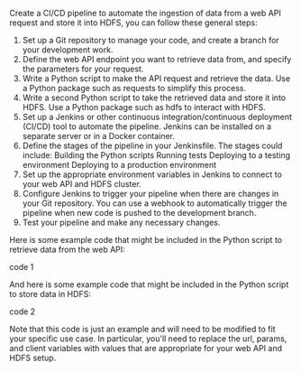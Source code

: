 Create a CI/CD pipeline to automate the ingestion of data from a web API request and store it into HDFS, you can follow these general steps:

1. Set up a Git repository to manage your code, and create a branch for your development work.
2. Define the web API endpoint you want to retrieve data from, and specify the parameters for your request.
3. Write a Python script to make the API request and retrieve the data. Use a Python package such as requests to simplify this process.
4. Write a second Python script to take the retrieved data and store it into HDFS. Use a Python package such as hdfs to interact with HDFS.
5. Set up a Jenkins or other continuous integration/continuous deployment (CI/CD) tool to automate the pipeline. Jenkins can be installed on a separate server or in a Docker container.
6. Define the stages of the pipeline in your Jenkinsfile. The stages could include:
 Building the Python scripts
 Running tests
 Deploying to a testing environment
 Deploying to a production environment
7. Set up the appropriate environment variables in Jenkins to connect to your web API and HDFS cluster.
8. Configure Jenkins to trigger your pipeline when there are changes in your Git repository. You can use a webhook to automatically trigger the pipeline when new code is pushed to the development branch.
9. Test your pipeline and make any necessary changes.

Here is some example code that might be included in the Python script to retrieve data from the web API:

code 1

And here is some example code that might be included in the Python script to store data in HDFS:

code 2

Note that this code is just an example and will need to be modified to fit your specific use case. In particular, you'll need to replace the url, params, and client variables with values that are appropriate for your web API and HDFS setup.

